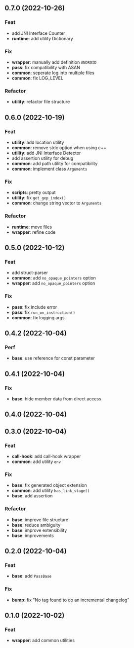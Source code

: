 ## 0.7.0 (2022-10-26)

### Feat

- add JNI Interface Counter
- **runtime**: add utility Dictionary

### Fix

- **wrapper**: manually add definition `ANDROID`
- **pass**: fix compatibility with ASAN
- **common**: seperate log into multiple files
- **common**: fix LOG_LEVEL

### Refactor

- **utility**: refactor file structure

## 0.6.0 (2022-10-19)

### Feat

- **utility**: add location utility
- **common**: remove stdc option when using c++
- **utility**: add JNI Interface Detector
- add assertion utility for debug
- **common**: add path utility for compatibility
- **common**: implement class `Arguments`

### Fix

- **scripts**: pretty output
- **utility**: fix `get_gep_index()`
- **common**: change string vector to `Arguments`

### Refactor

- **runtime**: move files
- **wrapper**: refine code

## 0.5.0 (2022-10-12)

### Feat

- add struct-parser
- **common**: add `no_opaque_pointers` option
- **wrapper**: add `no_opaque_pointers` option

### Fix

- **pass**: fix include error
- **pass**: fix `run_on_instruction()`
- **common**: fix logging args

## 0.4.2 (2022-10-04)

### Perf

- **base**: use reference for const parameter

## 0.4.1 (2022-10-04)

### Fix

- **base**: hide member data from direct access

## 0.4.0 (2022-10-04)

## 0.3.0 (2022-10-04)

### Feat

- **call-hook**: add call-hook wrapper
- **common**: add utility `env`

### Fix

- **base**: fix generated object extension
- **common**: add utility `has_link_stage()`
- **base**: add assertion

### Refactor

- **base**: improve file structure
- **base**: reduce ambiguity
- **base**: improve extensibility
- **base**: improvements

## 0.2.0 (2022-10-04)

### Feat

- **base**: add `PassBase`

### Fix

- **bump**: fix "No tag found to do an incremental changelog"

## 0.1.0 (2022-10-02)

### Feat

- **wrapper**: add common utilities
